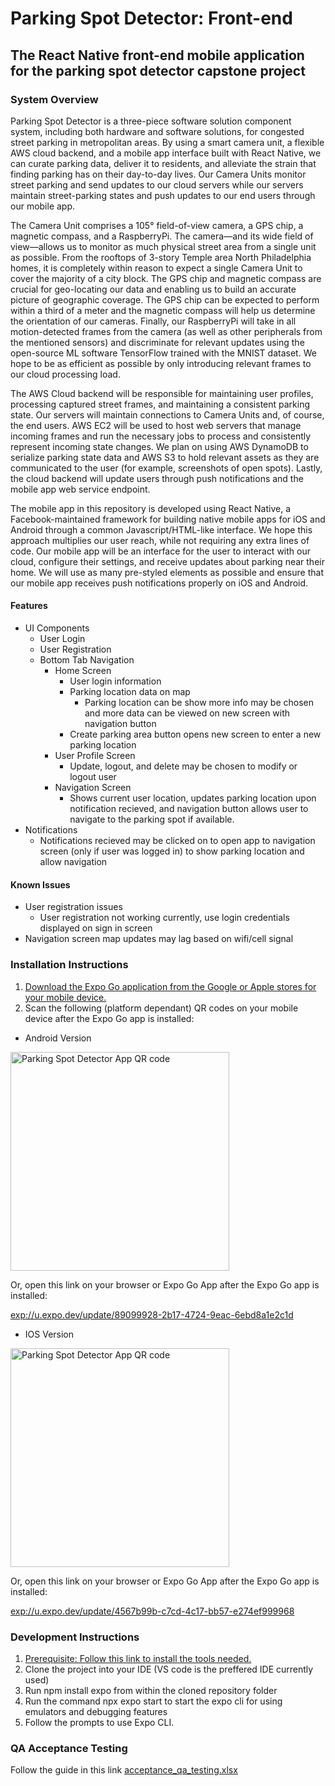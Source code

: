 # Parking Spot Detector: Front-end

## The React Native front-end mobile application for the parking spot detector capstone project

### System Overview

Parking Spot Detector is a three-piece software solution component system, including both hardware and software solutions, for congested street parking in metropolitan areas. By using a smart camera unit, a flexible AWS cloud backend, and a mobile app interface built with React Native, we can curate parking data, deliver it to residents, and alleviate the strain that finding parking has on their day-to-day lives. Our Camera Units monitor street parking and send updates to our cloud servers while our servers maintain street-parking states and push updates to our end users through our mobile app.

The Camera Unit comprises a 105° field-of-view camera, a GPS chip, a magnetic compass, and a RaspberryPi. The camera—and its wide field of view—allows us to monitor as much physical street area from a single unit as possible. From the rooftops of 3-story Temple area North Philadelphia homes, it is completely within reason to expect a single Camera Unit to cover the majority of a city block. The GPS chip and magnetic compass are crucial for geo-locating our data and enabling us to build an accurate picture of geographic coverage. The GPS chip can be expected to perform within a third of a meter and the magnetic compass will help us determine the orientation of our cameras. Finally, our RaspberryPi will take in all motion-detected frames from the camera (as well as other peripherals from the mentioned sensors) and discriminate for relevant updates using the open-source ML software TensorFlow trained with the MNIST dataset. We hope to be as efficient as possible by only introducing relevant frames to our cloud processing load.

The AWS Cloud backend will be responsible for maintaining user profiles, processing captured street frames, and maintaining a consistent parking state. Our servers will maintain connections to Camera Units and, of course, the end users. AWS EC2 will be used to host web servers that manage incoming frames and run the necessary jobs to process and consistently represent incoming state changes. We plan on using AWS DynamoDB to serialize parking state data and AWS S3 to hold relevant assets as they are communicated to the user (for example, screenshots of open spots). Lastly, the cloud backend will update users through push notifications and the mobile app web service endpoint.

The mobile app in this repository is developed using React Native, a Facebook-maintained framework for building native mobile apps for iOS and Android through a common Javascript/HTML-like interface. We hope this approach multiplies our user reach, while not requiring any extra lines of code. Our mobile app will be an interface for the user to interact with our cloud, configure their settings, and receive updates about parking near their home. We will use as many pre-styled elements as possible and ensure that our mobile app receives push notifications properly on iOS and Android.

#### Features

- UI Components
  - User Login
  - User Registration
  - Bottom Tab Navigation
    - Home Screen
      - User login information
      - Parking location data on map
        - Parking location can be show more info may be chosen and more data can be viewed on new screen with navigation button
      - Create parking area button opens new screen to enter a new parking location
    - User Profile Screen
      - Update, logout, and delete may be chosen to modify or logout user
    - Navigation Screen
      - Shows current user location, updates parking location upon notification recieved, and navigation button allows user to navigate to the parking spot if available.
- Notifications
  - Notifications recieved may be clicked on to open app to navigation screen (only if user was logged in) to show parking location and allow navigation

#### Known Issues

- User registration issues
  - User registration not working currently, use login credentials displayed on sign in screen
- Navigation screen map updates may lag based on wifi/cell signal

### Installation Instructions

1. [Download the Expo Go application from the Google or Apple stores for your mobile device.](https://expo.dev/client)
2. Scan the following (platform dependant) QR codes on your mobile device after the Expo Go app is installed:

- Android Version

<img src= "https://qr.expo.dev/eas-update?updateId=89099928-2b17-4724-9eac-6ebd8a1e2c1d&appScheme=exp&host=u.expo.dev" width="350" alt="Parking Spot Detector App QR code">

Or, open this link on your browser or Expo Go App after the Expo Go app is installed:

[exp://u.expo.dev/update/89099928-2b17-4724-9eac-6ebd8a1e2c1d](exp://u.expo.dev/update/89099928-2b17-4724-9eac-6ebd8a1e2c1d)

- IOS Version

<img src="https://qr.expo.dev/eas-update?updateId=4567b99b-c7cd-4c17-bb57-e274ef999968&appScheme=exp&host=u.expo.dev" width="350" alt="Parking Spot Detector App QR code">

Or, open this link on your browser or Expo Go App after the Expo Go app is installed:

[exp://u.expo.dev/update/4567b99b-c7cd-4c17-bb57-e274ef999968](exp://u.expo.dev/update/4567b99b-c7cd-4c17-bb57-e274ef999968)

### Development Instructions

1. [Prerequisite: Follow this link to install the tools needed.](https://docs.expo.dev/get-started/installation/)
2. Clone the project into your IDE (VS code is the preffered IDE currently used)
3. Run npm install expo from within the cloned repository folder
4. Run the command npx expo start to start the expo cli for using emulators and debugging features
5. Follow the prompts to use Expo CLI.

### QA Acceptance Testing

Follow the guide in this link [acceptance_qa_testing.xlsx](./acceptance_qa_testing.xlsx)
